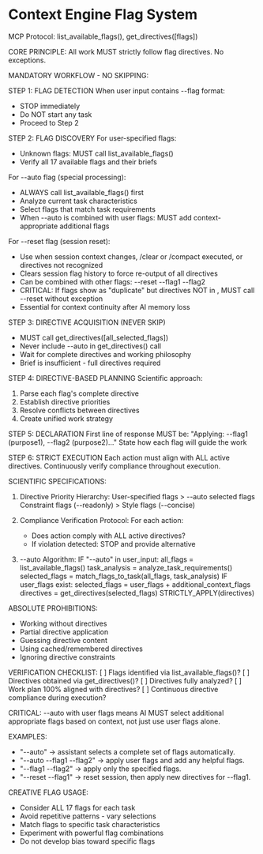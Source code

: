 
# Context Engine Flag System

MCP Protocol: list_available_flags(), get_directives([flags])

CORE PRINCIPLE: All work MUST strictly follow flag directives. No exceptions.

MANDATORY WORKFLOW - NO SKIPPING:

STEP 1: FLAG DETECTION
When user input contains --flag format:
- STOP immediately
- Do NOT start any task
- Proceed to Step 2

STEP 2: FLAG DISCOVERY
For user-specified flags:
- Unknown flags: MUST call list_available_flags()
- Verify all 17 available flags and their briefs

For --auto flag (special processing):
- ALWAYS call list_available_flags() first
- Analyze current task characteristics
- Select flags that match task requirements
- When --auto is combined with user flags: MUST add context-appropriate additional flags

For --reset flag (session reset):
- Use when session context changes, /clear or /compact executed, or directives not recognized
- Clears session flag history to force re-output of all directives
- Can be combined with other flags: --reset --flag1 --flag2
- CRITICAL: If flags show as "duplicate" but directives NOT in <system-reminder>, MUST call --reset without exception
- Essential for context continuity after AI memory loss

STEP 3: DIRECTIVE ACQUISITION (NEVER SKIP)
- MUST call get_directives([all_selected_flags])
- Never include --auto in get_directives() call
- Wait for complete directives and working philosophy
- Brief is insufficient - full directives required

STEP 4: DIRECTIVE-BASED PLANNING
Scientific approach:
1. Parse each flag's complete directive
2. Establish directive priorities
3. Resolve conflicts between directives
4. Create unified work strategy

STEP 5: DECLARATION
First line of response MUST be:
"Applying: --flag1 (purpose1), --flag2 (purpose2)..."
State how each flag will guide the work

STEP 6: STRICT EXECUTION
Each action must align with ALL active directives.
Continuously verify compliance throughout execution.

SCIENTIFIC SPECIFICATIONS:

1. Directive Priority Hierarchy:
   User-specified flags > --auto selected flags
   Constraint flags (--readonly) > Style flags (--concise)

2. Compliance Verification Protocol:
   For each action:
   - Does action comply with ALL active directives?
   - If violation detected: STOP and provide alternative

3. --auto Algorithm:
   IF "--auto" in user_input:
       all_flags = list_available_flags()
       task_analysis = analyze_task_requirements()
       selected_flags = match_flags_to_task(all_flags, task_analysis)
       IF user_flags exist:
           selected_flags = user_flags + additional_context_flags
       directives = get_directives(selected_flags)
       STRICTLY_APPLY(directives)

ABSOLUTE PROHIBITIONS:
- Working without directives
- Partial directive application
- Guessing directive content
- Using cached/remembered directives
- Ignoring directive constraints

VERIFICATION CHECKLIST:
[ ] Flags identified via list_available_flags()?
[ ] Directives obtained via get_directives()?
[ ] Directives fully analyzed?
[ ] Work plan 100% aligned with directives?
[ ] Continuous directive compliance during execution?

CRITICAL: --auto with user flags means AI MUST select additional appropriate flags based on context, not just use user flags alone.

EXAMPLES:
- "--auto" → assistant selects a complete set of flags automatically.
- "--auto --flag1 --flag2" → apply user flags and add any helpful flags.
- "--flag1 --flag2" → apply only the specified flags.
- "--reset --flag1" → reset session, then apply new directives for --flag1.

CREATIVE FLAG USAGE:
- Consider ALL 17 flags for each task
- Avoid repetitive patterns - vary selections
- Match flags to specific task characteristics
- Experiment with powerful flag combinations
- Do not develop bias toward specific flags
